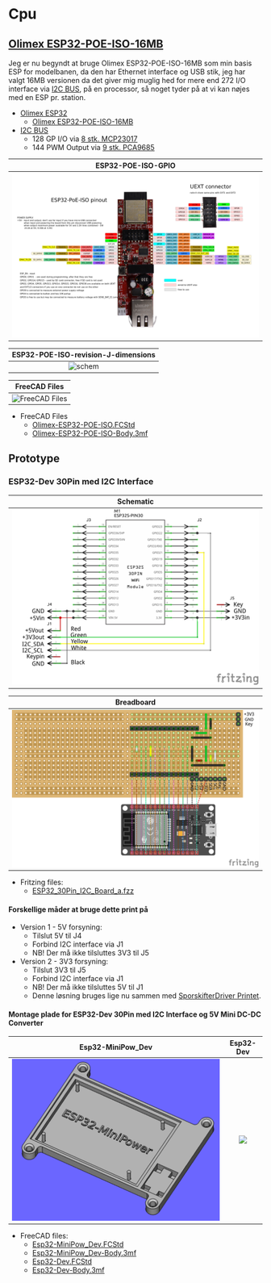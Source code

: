 # Cpu

## [Olimex ESP32-POE-ISO-16MB](https://www.olimex.com/Products/IoT/ESP32/ESP32-POE-ISO/open-source-hardware)

Jeg er nu begyndt at bruge Olimex ESP32-POE-ISO-16MB som min basis ESP for modelbanen, da den har Ethernet interface og USB stik, jeg har valgt 16MB versionen da det giver mig muglig hed for mere end 272 I/O interface via [I2C BUS](https://esphome.io/components/i2c.html), på en processor, så noget tyder på at vi kan nøjes med en ESP pr. station.

* [Olimex ESP32](https://www.olimex.com/Products/IoT/ESP32/)
  * [Olimex ESP32-POE-ISO-16MB](https://www.olimex.com/Products/IoT/ESP32/ESP32-POE-ISO/open-source-hardware)
* [I2C BUS](https://esphome.io/components/i2c.html)
  * 128 GP I/O via [8 stk. MCP23017](https://esphome.io/components/mcp230xx#mcp23017-label)
  * 144 PWM Output via [9 stk. PCA9685](https://esphome.io/components/output/pca9685)

|ESP32-POE-ISO-GPIO|
|:---:|
|![schem](./Olimex_ESP32-POE-ISO/ESP32-POE-ISO-GPIO.png)|

|ESP32-POE-ISO-revision-J-dimensions|
|:---:|
|![schem](./Olimex_ESP32-POE-ISO/Skærmbillede%20fra%202024-08-15%2021-12-50.png)|

|FreeCAD Files|
|:---:|
|![FreeCAD Files](./Olimex_ESP32-POE-ISO/Skærmbillede%20fra%202024-08-16%2011-08-37.png)|

* FreeCAD Files
  * [Olimex-ESP32-POE-ISO.FCStd](./Olimex_ESP32-POE-ISO/Olimex-ESP32-POE-ISO.FCStd)
  * [Olimex-ESP32-POE-ISO-Body.3mf](./Olimex_ESP32-POE-ISO/Olimex-ESP32-POE-ISO-Body.3mf)

## Prototype

### ESP32-Dev 30Pin med I2C Interface

|Schematic|
|:---:|
|![schem](./ESP32_30Pin_I2C_Board_a/ESP32_30Pin_I2C_Board_a_schem.png)|

|Breadboard|
|:---:|
|![Breadboard](./ESP32_30Pin_I2C_Board_a/ESP32_30Pin_I2C_Board_a_bb.png)|

* Fritzing files:
  * [ESP32_30Pin_I2C_Board_a.fzz](./ESP32_30Pin_I2C_Board_a/ESP32_30Pin_I2C_Board_a.fzz)

#### Forskellige måder at bruge dette print på

* Version 1 - 5V forsyning:
  * Tilslut 5V til J4
  * Forbind I2C interface via J1
  * NB! Der må ikke tilsluttes 3V3 til J5
* Version 2 - 3V3 forsyning:
  * Tilslut 3V3 til J5
  * Forbind I2C interface via J1
  * NB! Der må ikke tilsluttes 5V til J1
  * Denne løsning bruges lige nu sammen med [SporskifterDriver Printet](../SporskifteDriver/README.md).

#### Montage plade for ESP32-Dev 30Pin med I2C Interface og 5V Mini DC-DC Converter

|Esp32-MiniPow_Dev|Esp32-Dev|
|:---:|:---:|
|![Esp32-MiniPow_Dev](./ESP32_30Pin_I2C_Board_a/FreeCAD-Files/Esp32-MiniPow_Dev-Body.png)|![](./ESP32_30Pin_I2C_Board_a/FreeCAD-Files/Skærmbillede%20fra%202024-07-08%2016-51-11.png)

* FreeCAD files:
  * [Esp32-MiniPow_Dev.FCStd](./ESP32_30Pin_I2C_Board_a/FreeCAD-Files/Esp32-MiniPow_Dev.FCStd)
  * [Esp32-MiniPow_Dev-Body.3mf](./ESP32_30Pin_I2C_Board_a/FreeCAD-Files/Esp32-MiniPow_Dev-Body.3mf)
  * [Esp32-Dev.FCStd](./ESP32_30Pin_I2C_Board_a/FreeCAD-Files/Esp32-Dev.FCStd)
  * [Esp32-Dev-Body.3mf](./ESP32_30Pin_I2C_Board_a/FreeCAD-Files/Esp32-Dev-Body.3mf)
